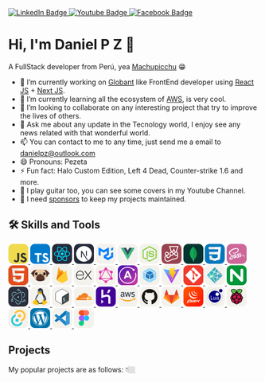 <div id="badges">
  <a href="https://www.linkedin.com/in/daniel-pisconte-zevallos">
    <img src="https://img.shields.io/badge/LinkedIn-blue?style=for-the-badge&logo=linkedin&logoColor=white" alt="LinkedIn Badge"/>
  </a>
  <a href="https://www.youtube.com/channel/UCtzcWby9jUUE9xyg2n0bE2w">
    <img src="https://img.shields.io/badge/YouTube-red?style=for-the-badge&logo=youtube&logoColor=white" alt="Youtube Badge"/>
  </a>
  <a href="https://www.facebook.com/dapize">
    <img src="https://img.shields.io/badge/Facebook-blue?style=for-the-badge&logo=facebook&logoColor=white" alt="Facebook Badge"/>
  </a>
</div>

# Hi, I'm Daniel P Z 👋

A FullStack developer from Perú, yea [Machupicchu](https://www.machupicchu.gob.pe/) 😁

- 🔭 I’m currently working on [Globant](https://www.globant.com/) like FrontEnd developer using [React JS](https://reactjs.org/) + [Next JS](https://nextjs.org).
- 🌱 I’m currently learning all the ecosystem of [AWS](https://aws.amazon.com), is very cool.
- 👯 I’m looking to collaborate on any interesting project that try to improve the lives of others.
- 💬 Ask me about any update in the Tecnology world, I enjoy see any news related with that wonderful world.
- 📫 You can contact to me to any time, just send me a email to danielpz@outlook.com
- 😄 Pronouns: Pezeta
- ⚡ Fun fact: Halo Custom Edition, Left 4 Dead, Counter-strike 1.6 and more.
- 🎸 I play guitar too, you can see some covers in my Youtube Channel.
- 💖 I need [sponsors](https://www.buymeacoffee.com/danielpz) to keep my projects maintained.


## 🛠 Skills and Tools

<div>
    <a href="https://developer.mozilla.org/en-US/docs/Web/JavaScript" title="Javascript" target="_blank">
    <img src="https://raw.githubusercontent.com/dapize/dapize/main/icons/JavaScript.svg" width="40" height="40">
    </a>
    <a href="https://www.typescriptlang.org/" title="TypeScript" target="_blank">
        <img src="https://raw.githubusercontent.com/dapize/dapize/main/icons/TypeScript.svg" width="40" height="40">
    </a>
    <a href="https://reactjs.org" title="React JS" target="_blank">
        <img src="https://raw.githubusercontent.com/dapize/dapize/main/icons/React-Dark.svg" width="40" height="40">
    </a>
    <a href="https://nextjs.org/" title="NextJS" target="_blank">
        <img src="https://raw.githubusercontent.com/dapize/dapize/main/icons/NextJS-Dark.svg" width="40" height="40">
    </a>
    <a href="https://mui.com" title="MaterialUI" target="_blank">
        <img src="https://raw.githubusercontent.com/dapize/dapize/main/icons/MaterialUI-Light.svg" width="40" height="40">
    </a>
    <a href="https://vuejs.org/" title="VueJS" target="_blank">
        <img src="https://raw.githubusercontent.com/dapize/dapize/main/icons/VueJS-Light.svg" width="40" height="40">
    </a>
    <a href="https://nodejs.org" title="NodeJS" target="_blank">
        <img src="https://raw.githubusercontent.com/dapize/dapize/main/icons/NodeJS-Light.svg" width="40" height="40">
    </a>
    <a href="https://jestjs.io" title="Jest" target="_blank">
        <img src="https://raw.githubusercontent.com/dapize/dapize/main/icons/Jest.svg" width="40" height="40">
    </a>
    <a href="https://www.mongodb.com" title="MongoDB" target="_blank">
        <img src="https://raw.githubusercontent.com/dapize/dapize/main/icons/MongoDB.svg" width="40" height="40">
    </a>
    <a href="https://developer.mozilla.org/en-US/docs/Web/CSS" title="CSS" target="_blank">
        <img src="https://raw.githubusercontent.com/dapize/dapize/main/icons/CSS.svg" width="40" height="40">
    </a>
    <a href="https://sass-lang.com" title="Sass" target="_blank">
        <img src="https://raw.githubusercontent.com/dapize/dapize/main/icons/Sass.svg" width="40" height="40">
    </a>
    <a href="https://developer.mozilla.org/en-US/docs/Learn/Getting_started_with_the_web/HTML_basics" title="HTML" target="_blank">
        <img src="https://raw.githubusercontent.com/dapize/dapize/main/icons/HTML.svg" width="40" height="40">
    </a>
    <a href="https://pugjs.org" title="Pug" target="_blank">
        <img src="https://raw.githubusercontent.com/dapize/dapize/main/icons/Pug-Light.svg" width="40" height="40">
    </a>
    <a href="https://firebase.google.com" title="Firebase" target="_blank">
        <img src="https://raw.githubusercontent.com/dapize/dapize/main/icons/Firebase-Light.svg" width="40" height="40">
    </a>
    <a href="https://expressjs.com" title="ExpressJS" target="_blank">
        <img src="https://raw.githubusercontent.com/dapize/dapize/main/icons/ExpressJS-Light.svg" width="40" height="40">
    </a>
    <a href="https://graphql.org" title="GraphQL" target="_blank">
        <img src="https://raw.githubusercontent.com/dapize/dapize/main/icons/GraphQL-Light.svg" width="40" height="40">
    </a>
    <a href="https://www.apollographql.com" title="Apollo" target="_blank">
        <img src="https://raw.githubusercontent.com/dapize/dapize/main/icons/Apollo.svg" width="40" height="40">
    </a>
    <a href="https://webpack.js.org" title="Webpack" target="_blank">
        <img src="https://raw.githubusercontent.com/dapize/dapize/main/icons/Webpack-Light.svg" width="40" height="40">
    </a>
    <a href="https://vitejs.dev" title="Vite" target="_blank">
        <img src="https://raw.githubusercontent.com/dapize/dapize/main/icons/Vite-Light.svg" width="40" height="40">
    </a>
    <a href="https://git-scm.com" title="Git" target="_blank">
        <img src="https://raw.githubusercontent.com/dapize/dapize/main/icons/Git.svg" width="40" height="40">
    </a>
    <a href="https://www.netlify.com" title="Netlify" target="_blank">
        <img src="https://raw.githubusercontent.com/dapize/dapize/main/icons/Netlify-Light.svg" width="40" height="40">
    </a>
    <a href="https://www.nginx.com" title="Nginx" target="_blank">
        <img src="https://raw.githubusercontent.com/dapize/dapize/main/icons/Nginx.svg" width="40" height="40">
    </a>
    <a href="https://www.electronjs.org" title="Electron JS" target="_blank">
        <img src="https://raw.githubusercontent.com/dapize/dapize/main/icons/Electron.svg" width="40" height="40">
    </a>
    <a href="https://es.wikipedia.org/wiki/GNU/Linux" title="Linux" target="_blank">
        <img src="https://raw.githubusercontent.com/dapize/dapize/main/icons/Linux-Light.svg" width="40" height="40">
    </a>
    <a href="https://es.wikipedia.org/wiki/Bash" title="Bash" target="_blank">
        <img src="https://raw.githubusercontent.com/dapize/dapize/main/icons/Bash-Light.svg" width="40" height="40">
    </a>
    <a href="https://www.cloudflare.com" title="Cloudflare" target="_blank">
        <img src="https://raw.githubusercontent.com/dapize/dapize/main/icons/Cloudflare-Light.svg" width="40" height="40">
    </a>
    <a href="https://www.heroku.com" title="Heroku" target="_blank">
        <img src="https://raw.githubusercontent.com/dapize/dapize/main/icons/Heroku.svg" width="40" height="40">
    </a>
    <a href="https://aws.amazon.com" title="AWS" target="_blank">
        <img src="https://raw.githubusercontent.com/dapize/dapize/main/icons/AWS-Light.svg" width="40" height="40">
    </a>
    <a href="https://github.com" title="Github" target="_blank">
        <img src="https://raw.githubusercontent.com/dapize/dapize/main/icons/Github-Light.svg" width="40" height="40">
    </a>
    <a href="https://www.gitlab.com" title="Gitlab" target="_blank">
        <img src="https://raw.githubusercontent.com/dapize/dapize/main/icons/GitLab-Light.svg" width="40" height="40">
    </a>
    <a href="https://jquery.com" title="JQuery" target="_blank">
        <img src="https://raw.githubusercontent.com/dapize/dapize/main/icons/JQuery.svg" width="40" height="40">
    </a>
    <a href="https://www.lua.org" title="Lua" target="_blank">
        <img src="https://raw.githubusercontent.com/dapize/dapize/main/icons/Lua-Light.svg" width="40" height="40">
    </a>
    <a href="https://www.raspberrypi.org" title="Raspberry Pi" target="_blank">
        <img src="https://raw.githubusercontent.com/dapize/dapize/main/icons/RaspberryPi-Light.svg" width="40" height="40">
    </a>
    <a href="https://tauri.studio" title="Tauri" target="_blank">
        <img src="https://raw.githubusercontent.com/dapize/dapize/main/icons/Tauri-Light.svg" width="40" height="40">
    </a>
    <a href="https://wordpress.org" title="Wordpress" target="_blank">
        <img src="https://raw.githubusercontent.com/dapize/dapize/main/icons/Wordpress.svg" width="40" height="40">
    </a>
    <a href="https://code.visualstudio.com" title="VSCode" target="_blank">
        <img src="https://raw.githubusercontent.com/dapize/dapize/main/icons/VSCode-Light.svg" width="40" height="40">
    </a>
    <a href="https://www.figma.com" title="Figma" target="_blank">
        <img src="https://raw.githubusercontent.com/dapize/dapize/main/icons/Figma-Light.svg" width="40" height="40">
    </a>
</div>

## Projects
My popular projects are as follows: 👇🏼
